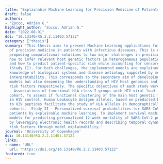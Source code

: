 ```yaml
---
title: "Explainable Machine Learning for Precision Medicine of Patients with Infectious Diseases"
draft: false
authors:
- "Zucco, Adrian G."
highlight_author: "Zucco, Adrian G."
date: "2022-08-01"
doi: "10.13140/RG.2.2.11403.57122"
category: ["thesis"]
summary: 'This thesis aims to present Machine Learning applications for the development
  of precision medicine in patients with infectious diseases. This is outlined by
  proposing computational solutions to two major challenges in precision medicine:
  how to infer relevant host genetic factors in heterogeneous populations (Study I)
  and how to predict patient-specific risk while accounting for censored individuals
  (Study II). For both challenges, the implemented models are explained based on domain
  knowledge of biological systems and disease aetiology supported by methods of model
  interpretability. This corresponds to the secondary aim of developing not only predictive
  models but also deepening the understanding of HIV host genomics and SARS-CoV-2
  risk factors respectively. The specific objectives of each study were:  Study I
  – Associations of functional HLA class I groups with HIV viral load in a heterogeneous
  cohort. To assess if functional clustering of the main host genetic factors involved
  in HIV control, Human Leukocyte Antigen alleles, based on predicted binding affinities
  to HIV peptides facilitate the study of HLA alleles in demographically heterogeneous
  cohorts.  Study II – Personalized survival probabilities for SARS-CoV-2 positive
  patients by explainable machine learning. To implement survival machine learning
  models for predicting personalized 12-week mortality of SARS-CoV-2 positive patients
  by leveraging electronic health records and describing temporal dynamics of relevant
  risk factors through model explainability.'
journal: 'University of Copenhagen'
doi: 10.13140/RG.2.2.11403.57122
links:
- name: "URL"
  url: "https://doi.org/10.13140/RG.2.2.11403.57122"
featured: true
---
```

